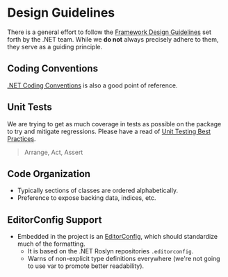 # Design Guidelines

There is a general effort to follow the [Framework Design Guidelines](https://docs.microsoft.com/en-us/dotnet/standard/design-guidelines/) set forth by the .NET team. While we **do not** always precisely adhere to them, they serve as a guiding principle.

## Coding Conventions
[.NET Coding Conventions](https://docs.microsoft.com/en-us/dotnet/csharp/programming-guide/inside-a-program/coding-conventions) is also a good point of reference.

## Unit Tests
We are trying to get as much coverage in tests as possible on the package to try and mitigate regressions. Please have a read of [Unit Testing Best Practices](https://docs.microsoft.com/en-us/dotnet/core/testing/unit-testing-best-practices).

> Arrange, Act, Assert



## Code Organization
- Typically sections of classes are ordered alphabetically.
- Preference to expose backing data, indices, etc.

## EditorConfig Support
- Embedded in the project is an [EditorConfig](https://editorconfig.org/), which should standardize much of the formatting.
    - It is based on the .NET Roslyn repositories `.editorconfig`.
    - Warns of non-explicit type definitions everywhere (we're not going to use var to promote better readability).